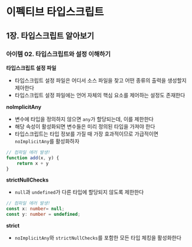 # 이펙티브 타입스크립트
## 1장. 타입스크립트 알아보기
### 아이템 02. 타입스크립트와 설정 이해하기

**타입스크립트 설정 파일**
- 타입스크립트 설정 파일은 어디서 소스 파일을 찾고 어떤 종류의 출력을 생성할지 제아한다
- 타입스크립트 설정 파일에는 언어 자체의 핵심 요소를 제어하는 설정도 존재한다

**noImplicitAny**
- 변수에 타입을 정의하지 않으면 `any`가 할당되는데, 이를 제한한다
- 해당 속성이 활성화되면 변수들은 미리 정의된 타입을 가져야 한다
- 타입스크립트는 타입 정보를 가질 때 가장 효과적이므로 가급적이면 `noImplicitAny`를 활성화하자

```typescript
// 컴파일 에러 발생!
function add(x, y) {
    return x + y
}
```

**strictNullChecks**
- `null`과 `undefined`가 다른 타입에 할당되지 않도록 제한한다
```typescript
// 컴파일 에러 발생!
const x: number= null;
const y: number = undefined;
```

**strict**
- `noImplicitAny`와 `strictNullChecks`를 포함한 모든 타입 체킹을 활성화한다

